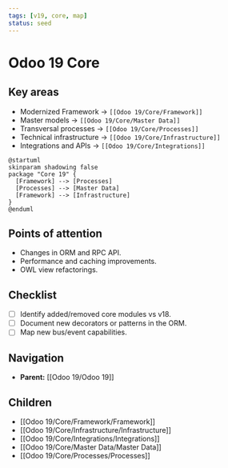 ```yaml
---
tags: [v19, core, map]
status: seed
---
```

# Odoo 19 Core

## Key areas
- Modernized Framework -> `[[Odoo 19/Core/Framework]]`
- Master models -> `[[Odoo 19/Core/Master Data]]`
- Transversal processes -> `[[Odoo 19/Core/Processes]]`
- Technical infrastructure -> `[[Odoo 19/Core/Infrastructure]]`
- Integrations and APIs -> `[[Odoo 19/Core/Integrations]]`

```plantuml
@startuml
skinparam shadowing false
package "Core 19" {
  [Framework] --> [Processes]
  [Processes] --> [Master Data]
  [Framework] --> [Infrastructure]
}
@enduml
```

## Points of attention
- Changes in ORM and RPC API.
- Performance and caching improvements.
- OWL view refactorings.

## Checklist
- [ ] Identify added/removed core modules vs v18.
- [ ] Document new decorators or patterns in the ORM.
- [ ] Map new bus/event capabilities.

## Navigation
- **Parent:** [[Odoo 19/Odoo 19]]
## Children
- [[Odoo 19/Core/Framework/Framework]]
- [[Odoo 19/Core/Infrastructure/Infrastructure]]
- [[Odoo 19/Core/Integrations/Integrations]]
- [[Odoo 19/Core/Master Data/Master Data]]
- [[Odoo 19/Core/Processes/Processes]]
